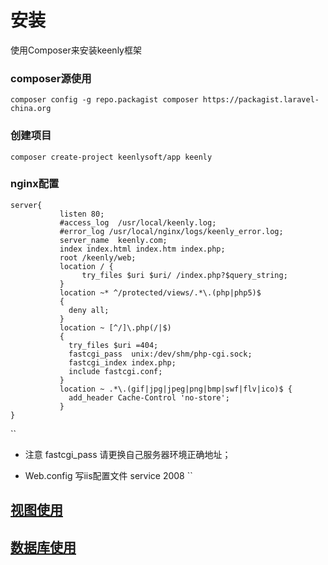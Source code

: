 # 安装
使用Composer来安装keenly框架
### composer源使用
`
composer config -g repo.packagist composer https://packagist.laravel-china.org
`
### 创建项目
`
composer create-project keenlysoft/app keenly
`
### nginx配置
```
server{
           listen 80;
           #access_log  /usr/local/keenly.log;
           #error_log /usr/local/nginx/logs/keenly_error.log;
           server_name  keenly.com;
           index index.html index.htm index.php;
           root /keenly/web;
           location / {
                try_files $uri $uri/ /index.php?$query_string;
           }
           location ~* ^/protected/views/.*\.(php|php5)$
           {
             deny all;
           }
           location ~ [^/]\.php(/|$)
           {
             try_files $uri =404;
             fastcgi_pass  unix:/dev/shm/php-cgi.sock;
             fastcgi_index index.php;
             include fastcgi.conf;
           }
           location ~ .*\.(gif|jpg|jpeg|png|bmp|swf|flv|ico)$ {
             add_header Cache-Control 'no-store';
           }
}
```

``
* 注意 fastcgi_pass 请更换自己服务器环境正确地址；

* Web.config 写iis配置文件 service 2008
``

## [视图使用](https://github.com/keenlysoft/keenly/blob/master/VIEW.md "视图使用")
## [数据库使用](https://github.com/keenlysoft/database "数据库使用")
